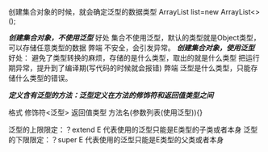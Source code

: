 创建集合对象的时候，就会确定泛型的数据类型
ArrayList<String> list=new ArrayList<>();

_**创建集合对象，不使用泛型**_
好处
    集合不使用泛型，默认的类型就是Object类型，可以存储任意类型的数据
弊端
    不安全，会引发异常。
_**创建集合对象，使用泛型**_
好处：
    避免了类型转换的麻烦，存储的是什么类型，取出的就是什么类型
    把运行期异常，提升到了编译期(写代码的时候就会报错)
弊端
    泛型是什么类型，只能存储什么类型的错误。

**_定义含有泛型的方法：泛型定义在方法的修饰符和返回值类型之间_**

格式
    修饰符<泛型> 返回值类型 方法名(参数列表(使用泛型)){}

泛型的上限限定：？extend E 代表使用的泛型只能是E类型的子类或者本身
泛型的下限限定：？super E 代表使用的泛型只能是E类型的父类或者本身
